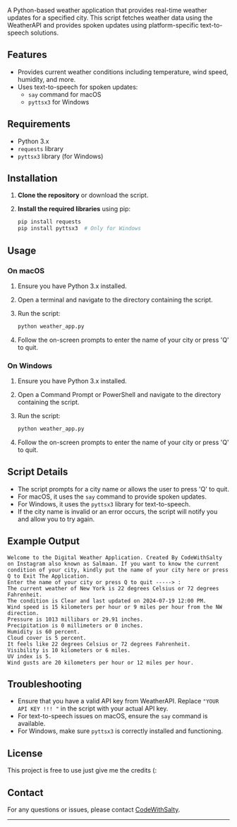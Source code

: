 
A Python-based weather application that provides real-time weather updates for a specified city. This script fetches weather data using the WeatherAPI and provides spoken updates using platform-specific text-to-speech solutions.

## Features

- Provides current weather conditions including temperature, wind speed, humidity, and more.
- Uses text-to-speech for spoken updates:
  - `say` command for macOS
  - `pyttsx3` for Windows

## Requirements

- Python 3.x
- `requests` library
- `pyttsx3` library (for Windows)

## Installation

1. **Clone the repository** or download the script.
2. **Install the required libraries** using pip:

   ```bash
   pip install requests
   pip install pyttsx3  # Only for Windows
   ```

## Usage

### On macOS

1. Ensure you have Python 3.x installed.
2. Open a terminal and navigate to the directory containing the script.
3. Run the script:

   ```bash
   python weather_app.py
   ```

4. Follow the on-screen prompts to enter the name of your city or press 'Q' to quit.

### On Windows

1. Ensure you have Python 3.x installed.
2. Open a Command Prompt or PowerShell and navigate to the directory containing the script.
3. Run the script:

   ```bash
   python weather_app.py
   ```

4. Follow the on-screen prompts to enter the name of your city or press 'Q' to quit.

## Script Details

- The script prompts for a city name or allows the user to press 'Q' to quit.
- For macOS, it uses the `say` command to provide spoken updates.
- For Windows, it uses the `pyttsx3` library for text-to-speech.
- If the city name is invalid or an error occurs, the script will notify you and allow you to try again.

## Example Output

```
Welcome to the Digital Weather Application. Created By CodeWithSalty on Instagram also known as Salmaan. If you want to know the current condition of your city, kindly put the name of your city here or press Q to Exit The Application.
Enter the name of your city or press Q to quit -----> : 
The current weather of New York is 22 degrees Celsius or 72 degrees Fahrenheit. 
The condition is Clear and last updated on 2024-07-19 12:00 PM. 
Wind speed is 15 kilometers per hour or 9 miles per hour from the NW direction. 
Pressure is 1013 millibars or 29.91 inches. 
Precipitation is 0 millimeters or 0 inches. 
Humidity is 60 percent. 
Cloud cover is 5 percent. 
It feels like 22 degrees Celsius or 72 degrees Fahrenheit.
Visibility is 10 kilometers or 6 miles. 
UV index is 5. 
Wind gusts are 20 kilometers per hour or 12 miles per hour.
```

## Troubleshooting

- Ensure that you have a valid API key from WeatherAPI. Replace `"YOUR API KEY !!! "` in the script with your actual API key.
- For text-to-speech issues on macOS, ensure the `say` command is available.
- For Windows, make sure `pyttsx3` is correctly installed and functioning.

## License

This project is free to use just give me the credits (:  

## Contact

For any questions or issues, please contact [CodeWithSalty](https://instagram.com/CodeWithSalty).

---

